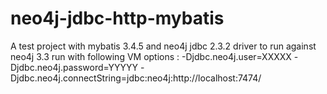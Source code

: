 # neo4j-jdbc-http-mybatis
A test project with mybatis 3.4.5 and neo4j jdbc 2.3.2 driver to run against neo4j 3.3
run with following VM options :
-Djdbc.neo4j.user=XXXXX
-Djdbc.neo4j.password=YYYYY
-Djdbc.neo4j.connectString=jdbc:neo4j:http://localhost:7474/
